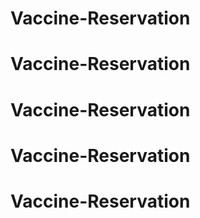 # Vaccine-Reservation
# Vaccine-Reservation
# Vaccine-Reservation
# Vaccine-Reservation
# Vaccine-Reservation
